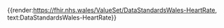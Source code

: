 <div class="warning"><span class="ImplementWarn"></span></div>

{{render:https://fhir.nhs.wales/ValueSet/DataStandardsWales-HeartRate, text:DataStandardsWales-HeartRate}}